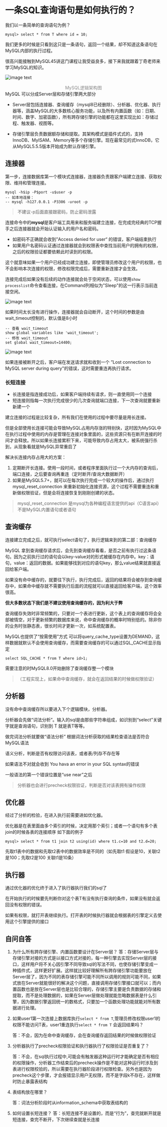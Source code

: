 # 一条SQL查询语句是如何执行的？

我们以一条简单的查询语句为例？

```mysql
mysql> select * from T where id = 10;
```

我们更多的时候是只看到这只是一条语句，返回一个结果，却不知道这条语句在MySQL内部的执行过程。

很高兴能接触到MySQL45讲这门课程让我受益良多，接下来我就跟着丁奇老师来学习MySQL的知识。



![image text](../images/mysql45/picture/mysql45-01-01.gif)

<div align=center style="color:#888888;">MySQL逻辑架构图</div>
MySQL 可以分成Server层和存储引擎两大部分

- Server层包括连接器、查询缓存（mysql8已经删除）、分析器、优化器、执行器等，涵盖MySQL的大多数核心服务功能，以及所有内置函数（如：日期、时间、数字、加密函数），所有跨存储引擎的功能都在这里实现比如：存储过程、触发器、视图等。

- 存储引擎层负责数据额存储和提取。其架构模式是插件式式的，支持InnoDB、MyISAM、Memory等多个存储引擎。现在最常见的式InnoDB，它从MySQL5.5.5版本开始成为默认存储引擎。

## 连接器

第一步，连接数据库第一个模块式连接器，连接器负责跟客户端建立连接、获取权限、维持和管理连接。

```mysql
mysql -h$ip -P$port -u$user -p
-- 如本地连接：
-- mysql -h127.0.0.1 -P3306 -uroot -p
```

> 不建议-p后面直接跟密码，防止密码泄露

连接命令中的**mysql**是客户端工具用来和服务端建立连接，在完成完经典的TCP握手之后连接器就会开始认证输入的用户名和密码。

- 如密码不正确就会收到”Access denied for user“ 的错误，客户端结束执行
- 如果用户名密码认证通过连接器就会到权限表中查找当前用户的拥有的权限，之后的权限验证都要依赖此时读到的权限。

这个就意味如果一个用户已经成功建立连接，即使管理员修改这个用户的权限，也不会影响本次连接的权限，修改权限完成后，需要重新连接才会生效。

连接完成后如果没有后续的动作连接就会处于空闲状态，可以使用`show processlist`命令查看连接，在Command列相似为"Sleep"的这一行表示当前连接空闲。

![image text](../images/mysql45/picture/mysql45-01-02.gif)

如果时间太长没有进行操作，连接器就会自动断开，这个时间的参数是由wait_timeout控制的，默认值是8小时

```mysql
-- 查看 wait_timeout
show global variables like 'wait_timeout';
-- 修改 wait_timeout
set global wait_timeout=14400;
```

![image text](../images/mysql45/picture/mysql45-01-03.gif)

如果连接被断开之后，客户端在发送请求就和收到一个 ”Lost connection to MySQL server during query"的错误，这时需要重连再执行请求。

### 长短连接

- 长连接是指连接成功后，如果客户端持续有请求，则一直使用同一个连接
- 短连接则指每一次执行完成很少的几次查询就端口连接，下一次查询就要重新新建一个

建立连接的过程是比较复杂，所有我们在使用的过程中要尽量是用长连接。

但是全部使用长连接可能会导致MySQL占用内存涨的特别快，这时因为MySQL中在执行过程中使用的内存是管理在连接对象里面的，这些资源只有在断开连接的时间才会释放。所以如果长连接累积下来，可能导致内存占用太大，被系统强行杀到，从现象看就是MySQL异常重启了

解决长连接内存占用大的方案：

1. 定期断开长连接。使用一段时间，或者程序里面执行过一个大内存的查询后，端口连接，之后要查询再重连（定时断开/查询大数据断开）
2. 如果是MySQL5.7+，就可以在每次执行完成一个较大的操作后，通过执行mysql_reset_connection 来重新初始化连接资源，这个过程不需要重连和重新做权限验证，但是会将连接恢复到刚刚创建的状态。

> mysql_reset_connection 是mysql为各种编程语言提供的api（C语言api） 不是MySQL内置语句或者语句



## 查询缓存

连接建立完成之后，就可执行select语句了，执行逻辑来到的第二部：查询缓存

MySQL 拿到查询缓存请求后，会先到查询缓存看看，是否之前有执行过这条语句。因为之前执行过的语句会以key-value对的形式被缓存在内存中。key：语句，value：返回的数据。如果能够找到对应的语句key，那么value结果就直接返回给客户端。

如果没有命中缓存的，就要往下执行，执行完成后，返回的结果将会被存到查询缓存中，如果命中缓存就不需要执行后面的流程就可以直接返回给客户端，这个效率很高。

**但大多数状态下我们是不建议使用查询缓存的，因为利大于弊**

查询缓存失效时非常频繁的，只要对一个表进行更新，这个表上的查询缓存将会全部被情空，对于更新频繁的数据库来说，命中查询缓存的概率时特别低的。除非你的业务时张静态表，很长时间才更新一次，如系统配置表。

MySQL也提供了“按需使用”方式 可以将query_cache_type设置为DEMAND，这样数据就默认不会使用查询缓存，而需要查询缓存的可以通过SQL_CACHE显示指定

```mysql
select SQL_CACHE * from T where id>1;
```

需要注意的时MySQL8.0开始删除了查询缓存整一个模块

> （工程实现上，如果命中查询缓存，就会在返回结果的时候做权限验证）
>

## 分析器

没有命中查询缓存所以要进入下个逻辑模块，分析器。

分析器会先做“词法分析”。输入的sql是由那些字符串组成，如识别到“select”关键字就是查询语句，识别到 T 就是表T等等。

做完词法分析就要做“语法分析” 根据词法分析获取的结果检查语法是否符合MySQL语法

语义分析，判断是否有权限访问该表，或者表/列存不存在等

如果语法不对就会收到 You hava an error in your SQL syntax的错误

一般语法的第一个错误位置是“use near”之后

> 分析器也会进行precheck权限验证，判断是否对该表拥有操作权限

## 优化器

经过了分析的检验，在进入执行前需要进如优化器。

优化器是在表里面由多个索引的时候，决定用那个索引；或者一个语句有多个表join的时候各表的连接顺序 如下面的例子

```mysql
mysql> select * from t1 join t2 using(id) where t1.c=10 and t2.d=20;
```

先取t1表中的数据和先取t2表中的数据效率是不同的（如先取t1 假设是10，关联t2是100；先取t2是100 关联t1是10条）

## 执行器

通过优化器的优化终于进入了执行器执行我们的sql了

在开始执行的时候要先判断你对这个表T有没有执行查询的条件，如果没有就会返回没有权限的错误。

如果有权限，就打开表继续执行。打开表的时候执行器就会根据表的引擎定义去使用这个引擎提供的接口


## 自问自答
1. 为什么所有跨存储引擎、内置函数要设计在Server层？
    答：存储Server层与存储引擎对接的方式是以接口方式对接的，每一种引擎去实现Server层的接口，这样用户将不关心因引擎不同导致sql的写法不同，也使存储引擎变成一种插件式，这样更好扩展。这样就比较好理解所有跨存储引擎功能要放在Server层了，因为不同的表存储引擎可能不同所以调用的规则可能不同，如果式放在Server就能很好的解决这个问题，直接调用存储引擎接口就可以；而内置函数也是放在Server层也是比较合理的，存储引擎主要是负责数据的存储和提取，而不是处理数据的，如果在Server层做处理就能忽略数据表是什么引擎，因为数据引擎返回统一的数格式，只要加一个函数处理功能就能对所有数据进行处理。

2. 如果user1第一次连接上数据库执行`select * from T`,管理员修改权限user1的权限不能访问T表，user1重连执行`select * from T` 会返回结果吗？

     答：不会，因为在命中查询缓存，会在查询缓存返回结果的时候做权限验证

3. 分析器执行了precheck权限验证和执行器执行了权限验证是否重复了？

     答：不会，在sql执行过程中,可能会有触发器这种运行时才能确定是否有相应的权限操作，分析器工作结束后的precheck操作是不能对这种运行时涉及到表进行权限校验的，所以需要在执行器阶段进行权限检查。另外也是因为precheck这个步骤，才会报错显示用户无权限，而不是字段k不存在，这样做时防止暴露表结构

4. 表结构放在哪里？

     答：词法分析阶段时从information_schema中获取表结构的

5. 如何设置长短连接？
     答：长短连接不是设置的，而是“行为”，查完就断开就是短连接，查完不断开，下次继续查就是长连接

     
